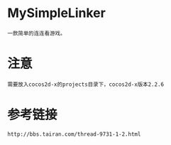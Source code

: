 # MySimpleLinker
	一款简单的连连看游戏。

# 注意
	需要放入cocos2d-x的projects目录下，cocos2d-x版本2.2.6

# 参考链接
	http://bbs.tairan.com/thread-9731-1-2.html
